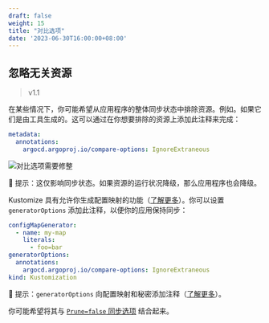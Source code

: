 ```yaml
---
draft: false
weight: 15
title: "对比选项"
date: '2023-06-30T16:00:00+08:00'
---
```


## 忽略无关资源

>v1.1

在某些情况下，你可能希望从应用程序的整体同步状态中排除资源。例如。如果它们是由工具生成的。这可以通过在你想要排除的资源上添加此注释来完成：

```yaml
metadata:
  annotations:
    argocd.argoproj.io/compare-options: IgnoreExtraneous
```

![对比选项需要修整](../../assets/compare-option-ignore-needs-pruning.png)

🔔 提示：这仅影响同步状态。如果资源的运行状况降级，那么应用程序也会降级。

Kustomize 具有允许你生成配置映射的功能（[了解更多](https://github.com/kubernetes-sigs/kustomize/blob/master/examples/configGeneration.md)）。你可以设置 `generatorOptions` 添加此注释，以便你的应用保持同步：

```yaml
configMapGenerator:
  - name: my-map
    literals:
      - foo=bar
generatorOptions:
  annotations:
    argocd.argoproj.io/compare-options: IgnoreExtraneous
kind: Kustomization
```

🔔 提示：`generatorOptions` 向配置映射和秘密添加注释（[了解更多](https://github.com/kubernetes-sigs/kustomize/blob/master/examples/generatorOptions.md)）。

你可能希望将其与 [`Prune=false` 同步选项](../sync-options/) 结合起来。
